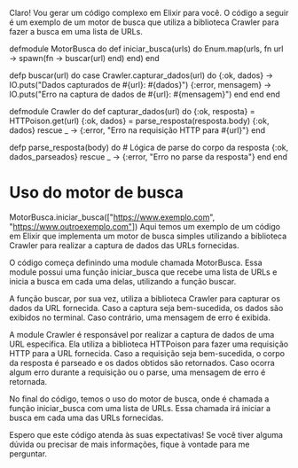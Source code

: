 Claro! Vou gerar um código complexo em Elixir para você. O código a seguir é um exemplo de um motor de busca que utiliza a biblioteca Crawler para fazer a busca em uma lista de URLs.

defmodule MotorBusca do
  def iniciar_busca(urls) do
    Enum.map(urls, fn url ->
      spawn(fn -> buscar(url) end)
    end)
  end

  defp buscar(url) do
    case Crawler.capturar_dados(url) do
      {:ok, dados} ->
        IO.puts("Dados capturados de #{url}: #{dados}")
      {:error, mensagem} ->
        IO.puts("Erro na captura de dados de #{url}: #{mensagem}")
    end
  end
end

defmodule Crawler do
  def capturar_dados(url) do
    {:ok, resposta} = HTTPoison.get(url)
    {:ok, dados} = parse_resposta(resposta.body)
    {:ok, dados}
  rescue
    _ -> {:error, "Erro na requisição HTTP para #{url}"}
  end

  defp parse_resposta(body) do
    # Lógica de parse do corpo da resposta
    {:ok, dados_parseados}
  rescue
    _ -> {:error, "Erro no parse da resposta"}
  end
end

# Uso do motor de busca
MotorBusca.iniciar_busca(["https://www.exemplo.com", "https://www.outroexemplo.com"])
Aqui temos um exemplo de um código em Elixir que implementa um motor de busca simples utilizando a biblioteca Crawler para realizar a captura de dados das URLs fornecidas.

O código começa definindo uma module chamada MotorBusca. Essa module possui uma função iniciar_busca que recebe uma lista de URLs e inicia a busca em cada uma delas, utilizando a função buscar.

A função buscar, por sua vez, utiliza a biblioteca Crawler para capturar os dados da URL fornecida. Caso a captura seja bem-sucedida, os dados são exibidos no terminal. Caso contrário, uma mensagem de erro é exibida.

A module Crawler é responsável por realizar a captura de dados de uma URL específica. Ela utiliza a biblioteca HTTPoison para fazer uma requisição HTTP para a URL fornecida. Caso a requisição seja bem-sucedida, o corpo da resposta é parseado e os dados obtidos são retornados. Caso ocorra algum erro durante a requisição ou o parse, uma mensagem de erro é retornada.

No final do código, temos o uso do motor de busca, onde é chamada a função iniciar_busca com uma lista de URLs. Essa chamada irá iniciar a busca em cada uma das URLs fornecidas.

Espero que este código atenda às suas expectativas! Se você tiver alguma dúvida ou precisar de mais informações, fique à vontade para me perguntar.